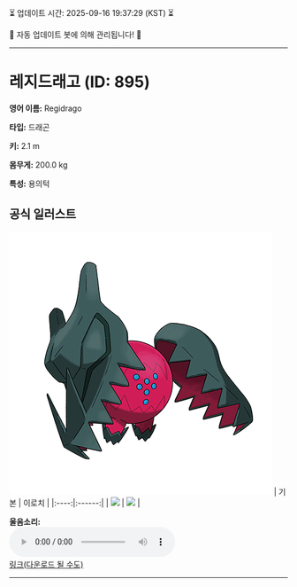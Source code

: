 
⏳ 업데이트 시간: 2025-09-16 19:37:29 (KST) ⏳

🤖 자동 업데이트 봇에 의해 관리됩니다! 🤖

---

# 레지드래고 (ID: 895)
**영어 이름:** Regidrago

**타입:** 드래곤

**키:** 2.1 m

**몸무게:** 200.0 kg

**특성:** 용의턱

## 공식 일러스트
![](https://raw.githubusercontent.com/PokeAPI/sprites/master/sprites/pokemon/other/official-artwork/895.png)
| 기본 | 이로치 |
|:----:|:------:|
| <img src="http://play.pokemonshowdown.com/sprites/ani/regidrago.gif" width="200"> | <img src="http://play.pokemonshowdown.com/sprites/ani-shiny/regidrago.gif" width="200"> |

**울음소리:**<br><audio controls src="https://raw.githubusercontent.com/PokeAPI/cries/main/cries/pokemon/latest/895.ogg"></audio><br> [링크(다운로드 될 수도)](https://raw.githubusercontent.com/PokeAPI/cries/main/cries/pokemon/latest/895.ogg)


---
